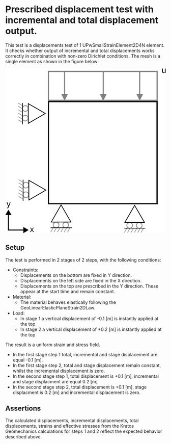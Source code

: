 # Prescribed displacement test with incremental and total displacement output.

This test is a displacements test of 1 UPwSmallStrainElement2D4N element.
It checks whether output of incremental and total displacements works correctly in combination with non-zero Dirichlet conditions.
The mesh is a single element as shown in the figure below:

![MeshStructure](MeshStructure.svg)

## Setup
The test is performed in 2 stages of 2 steps, with the following conditions:

- Constraints:
    - Displacements on the bottom are fixed in Y direction.
    - Displacements on the left side are fixed in the X direction.
    - Displacements on the top are prescribed in the Y direction. These appear at the start time and remain constant.
- Material:
    - The material behaves elastically following the GeoLinearElasticPlaneStrain2DLaw.
- Load:
  - In stage 1 a vertical displacement of -0.1 [m] is instantly applied at the top
  - In stage 2 a vertical displacement of +0.2 [m] is instantly applied at the top

The result is a uniform strain and stress field.
- In the first stage step 1 total, incremental and stage displacement are equal -0.1 [m].
- In the first stage step 2, total and stage displacement remain constant, whilst the incremental displacement is zero.
- In the second stage step 1, total displacement is +0.1 [m], incremental and stage displacment are equal 0.2 [m]
- In the second stage step 2, total displacement is +0.1 [m], stage displacment is 0.2 [m] and incremental displacement is zero.

## Assertions
The calculated displacements, incremental displacements, total displacements, strains and effective stresses from the Kratos Geomechanics calculations for steps 1 and 2 reflect the expected behavior described above.

